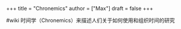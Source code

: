+++
title = "Chronemics"
author = ["Max"]
draft = false
+++

\#wiki
时间学（Chronemics）来描述人们关于如何使用和组织时间的研究
